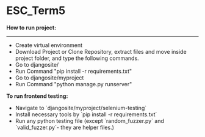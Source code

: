 # ESC_Term5

<b>How to run project:</b>
<hr>
<ul>
<li>Create virtual environment</li>
<li>Download Project or Clone Repository, extract files and move inside project folder, and type the following commands.</li>
<li>Go to djangosite/</li>
<li>Run Command "pip install -r requirements.txt"</li>
<li>Go to djangosite/myproject</li>
<li>Run Command "python manage.py runserver"</li>
</ul>
<b>To run frontend testing:</b>
<ul>
<li>Navigate to `djangosite/myproject/selenium-testing`</li>
<li>Install necessary tools by `pip install -r requirements.txt`</li>
<li>Run any python testing file (except `random_fuzzer.py` and `valid_fuzzer.py`- they are helper files.)</li>
<ul>

